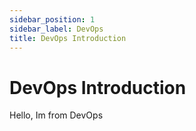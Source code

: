 ```yaml
---
sidebar_position: 1
sidebar_label: DevOps
title: DevOps Introduction
---
```


# DevOps Introduction

Hello, Im from DevOps